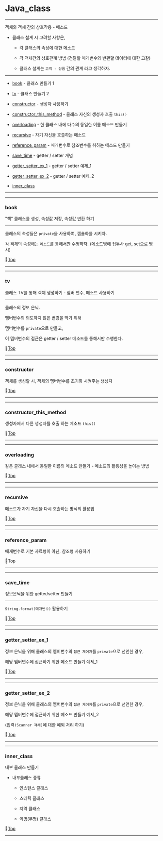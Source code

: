 # Java_class

---

객체와 객체 간의 상호작용 - 메소드

* 클래스 설계 시 고려할 사항은,

	* 각 클래스의 속성에 대한 메소드
	
	* 각 객체간의 상호관계 방법 (전달할 매개변수와 반환할 데이터에 대한 고찰)
	
	* 클래스 설계는 ``고객 - 상품`` 간의 관계 라고 생각하자.

---

* [book](#book) - 클래스 만들기 1


* [tv](#tv) - 클래스 만들기 2


* [constructor](#constructor) - 생성자 사용하기


* [constructor_this_method](#constructor_this_method) - 클래스 자신의 생성자 호출 ``this()``


* [overloading](#overloading) - 한 클래스 내에 다수의 동일한 이름 메소드 만들기 


* [recursive](#recursive) - 자기 자신을 호출하는 메소드


* [reference_param](#reference_param) - 매개변수로 참조변수를 취하는 메소드 만들기


* [save_time](#save_time) - getter / setter 개념


* [getter_setter_ex_1](#getter_setter_ex_1) - getter / setter 예제_1


* [getter_setter_ex_2](#getter_setter_ex_2) - getter / setter 예제_2


* [inner_class](#inner_class)

---
---

### book

"책" 클래스를 생성, 속성값 저장, 속성값 반환 하기

---

클래스의 속성들은 ``private``을 사용하여, 캡슐화를 시키자.

각 객체의 속성에는 ``메소드``를 통해서만 수행하자. (메소드명에 접두사 get, set으로 명시)

:camel:[Top](#java_class)

---
---

### tv

클래스 TV를 통해 객체 생성하기 - 맴버 변수, 메소드 사용하기

---

클래스의 정보 은닉.

멤버변수의 의도하지 않은 변경을 막기 위해

멤버변수를 ``private``으로 만들고,

이 멤버변수의 접근은 getter / setter 메소드를 통해서만 수행한다.

:camel:[Top](#java_class)

---
---

### constructor

객체를 생성할 시, 객체의 멤버변수를 초기화 시켜주는 생성자

:camel:[Top](#java_class)

---
---

### constructor_this_method

생성자에서 다른 생성자를 호출 하는 메소드 ``this()``

:camel:[Top](#java_class)

---
---

### overloading

같은 클래스 내에서 동일한 이름의 메소드 만들기 - 메소드의 활용성을 높이는 방법 

:camel:[Top](#java_class)

---
---

### recursive

메소드가 자기 자신을 다시 호출하는 방식의 활용법

:camel:[Top](#java_class)

---
---

### reference_param

매개변수로 기본 자료형이 아닌, 참조형 사용하기

:camel:[Top](#java_class)

---
---

### save_time

정보은닉을 위한 getter/setter 만들기

---

``String.format(매개변수)`` 활용하기

:camel:[Top](#java_class)

---
---

### getter_setter_ex_1

정보 은닉을 위해 클래스의 멤버변수의 ``접근 제어자``를 ``private``으로  선언한 경우,

해당 멤버변수에 접근하기 위한 메소드 만들기 예제_1

:camel:[Top](#java_class)

---
---

### getter_setter_ex_2

정보 은닉을 위해 클래스의 멤버변수의 ``접근 제어자``를 ``private``으로  선언한 경우,

해당 멤버변수에 접근하기 위한 메소드 만들기 예제_2

(입력``(Scanner 객체)``에 대한 예외 처리 하기)

:camel:[Top](#java_class)

---
---

### inner_class

내부 클래스 만들기

* 내부클래스 종류

	* 인스턴스 클래스
	
	* 스테틱 클래스
	
	* 지역 클래스
	
	* 익명(무명) 클래스
	
:camel:[Top](#java_class)
	
---
	